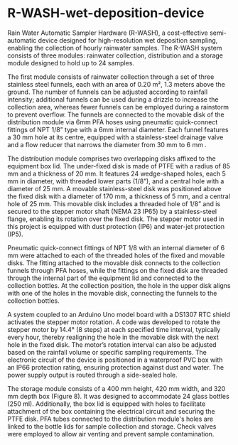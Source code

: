 # R-WASH-wet-deposition-device
Rain Water Automatic Sampler Hardware (R-WASH), a cost-effective semi-automatic device designed for high-resolution wet deposition sampling, enabling the collection of hourly rainwater samples. The R-WASH system consists of three modules: rainwater collection, distribution and a storage module designed to hold up to 24 samples. 

The first module consists of rainwater collection through a set of three stainless steel funnels, each with an area of 0.20 m², 1.3 meters above the ground. The number of funnels can be adjusted according to rainfall intensity; additional funnels can be used during a drizzle to increase the collection area, whereas fewer funnels can be employed during a rainstorm to prevent overflow.  The funnels are connected to the movable disk of the distribution module via 6mm PFA hoses using pneumatic quick-connect fittings of NPT 1/8” type with a 6mm internal diameter. Each funnel features a 30 mm hole at its centre, equipped with a stainless-steel drainage valve and a flow reducer that narrows the diameter from 30 mm to 6 mm .

The distribution module comprises two overlapping disks affixed to the equipment box lid. The under-fixed disk is made of PTFE with a radius of 85 mm and a thickness of 20 mm.  It features 24 wedge-shaped holes, each 5 mm in diameter, with threaded lower parts (1/8”),  and a central hole with a diameter of 25 mm. A movable stainless-steel disk was positioned above the fixed disk with a diameter of 170 mm, a thickness of 5 mm, and a central hole of 25 mm. This movable disk includes a threaded hole of 1/8” and is secured to the stepper motor shaft (NEMA 23 IP65) by a stainless-steel flange, enabling its rotation over the fixed disk. The stepper motor used in this project is equipped with dust protection (IP6) and water-jet protection (IP5). 

Pneumatic quick-connect fittings of NPT 1/8 with an internal diameter of 6 mm were attached to each of the threaded holes of the fixed and movable disks. The fitting attached to the movable disk connects to the collection funnels through PFA hoses, while the fittings on the fixed disk are threaded through the internal part of the equipment lid and connected to the collection bottles. At the collection position, the hole in the upper disk aligns with one of the holes in the movable disk, connecting the funnels to the collection bottles.

A system coupled to an Arduino Uno model board with a DS1307 RTC shield activates the stepper motor rotation. A code was developed to rotate the stepper motor by 14.4° (8 steps) at each specified time interval, typically every hour, thereby realigning the hole in the movable disk with the next hole in the fixed disk. The motor’s rotation interval can also be adjusted based on the rainfall volume or specific sampling requirements. The electronic circuit of the device is positioned in a waterproof PVC box with an IP66 protection rating, ensuring protection against dust and water. The power supply output is routed through a side-sealed hole.

The storage module consists of a 400 mm height, 420 mm width, and 320 mm depth box (Figure 8). It was designed to accommodate 24 glass bottles (250 ml). Additionally, the box lid is equipped with holes to facilitate attachment of the box containing the electrical circuit and securing the PTFE disk. PFA tubes connected to the distribution module's holes are linked to the bottle lids for sample collection and storage. Check valves were employed to allow air venting and prevent sample contamination.
